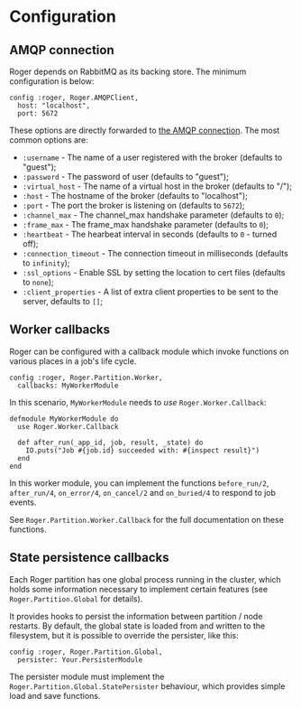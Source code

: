 # Configuration


## AMQP connection

Roger depends on RabbitMQ as its backing store. The minimum
configuration is below:

    config :roger, Roger.AMQPClient,
      host: "localhost",
      port: 5672

These options are directly forwarded
to [the AMQP connection](https://hexdocs.pm/amqp/0.1.0/).  The most
common options are:

 * `:username` - The name of a user registered with the broker (defaults to "guest");
 * `:password` - The password of user (defaults to "guest");
 * `:virtual_host` - The name of a virtual host in the broker (defaults to "/");
 * `:host` - The hostname of the broker (defaults to "localhost");
 * `:port` - The port the broker is listening on (defaults to `5672`);
 * `:channel_max` - The channel_max handshake parameter (defaults to `0`);
 * `:frame_max` - The frame_max handshake parameter (defaults to `0`);
 * `:heartbeat` - The hearbeat interval in seconds (defaults to `0` - turned off);
 * `:connection_timeout` - The connection timeout in milliseconds (defaults to `infinity`);
 * `:ssl_options` - Enable SSL by setting the location to cert files (defaults to `none`);
 * `:client_properties` - A list of extra client properties to be sent to the server, defaults to `[]`;


## Worker callbacks

Roger can be configured with a callback module which invoke functions
on various places in a job's life cycle.

    config :roger, Roger.Partition.Worker,
      callbacks: MyWorkerModule

In this scenario, `MyWorkerModule` needs to *use* `Roger.Worker.Callback`:

    defmodule MyWorkerModule do
      use Roger.Worker.Callback

      def after_run(_app_id, job, result, _state) do
        IO.puts("Job #{job.id} succeeded with: #{inspect result}")
      end
    end

In this worker module, you can implement the functions `before_run/2`,
`after_run/4`, `on_error/4`, `on_cancel/2` and `on_buried/4` to
respond to job events.

See `Roger.Partition.Worker.Callback` for the full documentation on
these functions.



State persistence callbacks
---------------------------

Each Roger partition has one global process running in the cluster,
which holds some information necessary to implement certain features
(see `Roger.Partition.Global` for details).

It provides hooks to persist the information between partition /
node restarts. By default, the global state is loaded from and written
to the filesystem, but it is possible to override the persister, like
this:

    config :roger, Roger.Partition.Global,
      persister: Your.PersisterModule

The persister module must implement the
`Roger.Partition.Global.StatePersister` behaviour, which provides
simple load and save functions.
